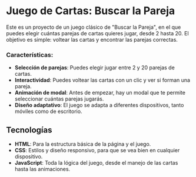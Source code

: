 # Juego de Cartas: Buscar la Pareja

Este es un proyecto de un juego clásico de "Buscar la Pareja", en el que puedes elegir cuántas parejas de cartas quieres jugar, desde 2 hasta 20. El objetivo es simple: voltear las cartas y encontrar las parejas correctas.

### Características:

- **Selección de parejas**: Puedes elegir jugar entre 2 y 20 parejas de cartas.
- **Interactividad**: Puedes voltear las cartas con un clic y ver si forman una pareja.
- **Animación de modal**: Antes de empezar, hay un modal que te permite seleccionar cuántas parejas jugarás.
- **Diseño adaptativo**: El juego se adapta a diferentes dispositivos, tanto móviles como de escritorio.

## Tecnologías

- **HTML**: Para la estructura básica de la página y el juego.
- **CSS**: Estilos y diseño responsivo, para que se vea bien en cualquier dispositivo.
- **JavaScript**: Toda la lógica del juego, desde el manejo de las cartas hasta las animaciones.
